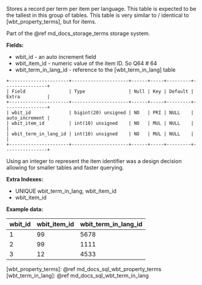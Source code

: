 Stores a record per term per item per language.
This table is expected to be the tallest in this group of tables.
This table is very similar to / identical to [wbt_property_terms], but for items.

Part of the @ref md_docs_storage_terms storage system.

**Fields:**

-   wbit_id - an auto increment field
-   wbit_item_id - numeric value of the item ID. So Q64 # 64
-   wbit_term_in_lang_id - reference to the [wbt_term_in_lang] table

```
+----------------------+---------------------+------+-----+---------+----------------+
| Field                | Type                | Null | Key | Default | Extra          |
+----------------------+---------------------+------+-----+---------+----------------+
| wbit_id              | bigint(20) unsigned | NO   | PRI | NULL    | auto_increment |
| wbit_item_id         | int(10) unsigned    | NO   | MUL | NULL    |                |
| wbit_term_in_lang_id | int(10) unsigned    | NO   | MUL | NULL    |                |
+----------------------+---------------------+------+-----+---------+----------------+
```

Using an integer to represent the item identifier was a design decision allowing for smaller tables and faster querying.

**Extra Indexes:**
 - UNIQUE wbit_term_in_lang, wbit_item_id
 - wbit_item_id

**Example data:**

| wbit_id  | wbit_item_id  | wbit_term_in_lang_id  |
| -------- | ------------- | --------------------- |
| 1        | 99            | 5678                  |
| 2        | 99            | 1111                  |
| 3        | 12            | 4533                  |

[wbt_property_terms]: @ref md_docs_sql_wbt_property_terms
[wbt_term_in_lang]: @ref md_docs_sql_wbt_term_in_lang
